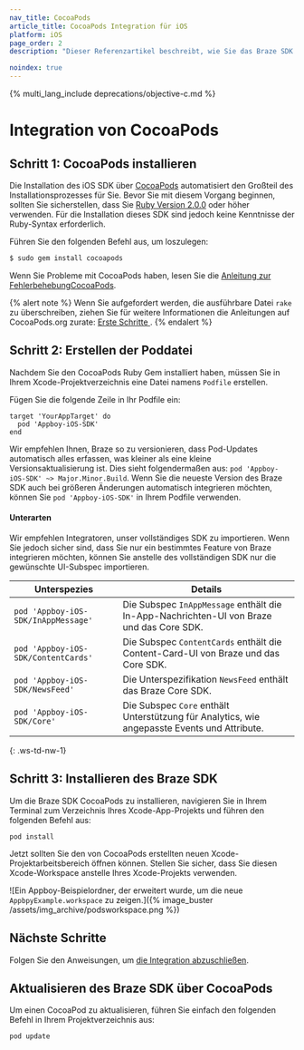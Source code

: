 ```yaml
---
nav_title: CocoaPods
article_title: CocoaPods Integration für iOS
platform: iOS
page_order: 2
description: "Dieser Referenzartikel beschreibt, wie Sie das Braze SDK mit CocoaPods für iOS integrieren."

noindex: true
---
```


{% multi_lang_include deprecations/objective-c.md %}

# Integration von CocoaPods

## Schritt 1: CocoaPods installieren

Die Installation des iOS SDK über [CocoaPods](http://cocoapods.org/) automatisiert den Großteil des Installationsprozesses für Sie. Bevor Sie mit diesem Vorgang beginnen, sollten Sie sicherstellen, dass Sie [Ruby Version 2.0.0](https://www.ruby-lang.org/en/installation/) oder höher verwenden. Für die Installation dieses SDK sind jedoch keine Kenntnisse der Ruby-Syntax erforderlich.

Führen Sie den folgenden Befehl aus, um loszulegen:

```bash
$ sudo gem install cocoapods
```

Wenn Sie Probleme mit CocoaPods haben, lesen Sie die [Anleitung zur FehlerbehebungCocoaPods](http://guides.cocoapods.org/using/troubleshooting.html "Troubleshooting Guide").

{% alert note %}
Wenn Sie aufgefordert werden, die ausführbare Datei `rake` zu überschreiben, ziehen Sie für weitere Informationen die Anleitungen auf CocoaPods.org zurate: [Erste Schritte ](http://guides.cocoapods.org/using/getting-started.html "CocoaPods-Installationsanleitung").
{% endalert %}

## Schritt 2: Erstellen der Poddatei

Nachdem Sie den CocoaPods Ruby Gem installiert haben, müssen Sie in Ihrem Xcode-Projektverzeichnis eine Datei namens `Podfile` erstellen.

Fügen Sie die folgende Zeile in Ihr Podfile ein:

```
target 'YourAppTarget' do
  pod 'Appboy-iOS-SDK'
end
```

Wir empfehlen Ihnen, Braze so zu versionieren, dass Pod-Updates automatisch alles erfassen, was kleiner als eine kleine Versionsaktualisierung ist. Dies sieht folgendermaßen aus: `pod 'Appboy-iOS-SDK' ~> Major.Minor.Build`. Wenn Sie die neueste Version des Braze SDK auch bei größeren Änderungen automatisch integrieren möchten, können Sie `pod 'Appboy-iOS-SDK'` in Ihrem Podfile verwenden.

#### Unterarten

Wir empfehlen Integratoren, unser vollständiges SDK zu importieren. Wenn Sie jedoch sicher sind, dass Sie nur ein bestimmtes Feature von Braze integrieren möchten, können Sie anstelle des vollständigen SDK nur die gewünschte UI-Subspec importieren.

| Unterspezies | Details |
| ------- | ------- |
| `pod 'Appboy-iOS-SDK/InAppMessage'` | Die Subspec `InAppMessage` enthält die In-App-Nachrichten-UI von Braze und das Core SDK.|
| `pod 'Appboy-iOS-SDK/ContentCards'` | Die Subspec `ContentCards` enthält die Content-Card-UI von Braze und das Core SDK. |
| `pod 'Appboy-iOS-SDK/NewsFeed'` | Die Unterspezifikation `NewsFeed` enthält das Braze Core SDK. |
| `pod 'Appboy-iOS-SDK/Core'` | Die Subspec `Core` enthält Unterstützung für Analytics, wie angepasste Events und Attribute. |
{: .ws-td-nw-1}

## Schritt 3: Installieren des Braze SDK

Um die Braze SDK CocoaPods zu installieren, navigieren Sie in Ihrem Terminal zum Verzeichnis Ihres Xcode-App-Projekts und führen den folgenden Befehl aus:
```
pod install
```

Jetzt sollten Sie den von CocoaPods erstellten neuen Xcode-Projektarbeitsbereich öffnen können. Stellen Sie sicher, dass Sie diesen Xcode-Workspace anstelle Ihres Xcode-Projekts verwenden. 

![Ein Appboy-Beispielordner, der erweitert wurde, um die neue `AppbpyExample.workspace` zu zeigen.]({% image_buster /assets/img_archive/podsworkspace.png %})

## Nächste Schritte

Folgen Sie den Anweisungen, um [die Integration abzuschließen]({{site.baseurl}}/developer_guide/platforms/legacy_sdks/ios/initial_sdk_setup/completing_integration/).

## Aktualisieren des Braze SDK über CocoaPods

Um einen CocoaPod zu aktualisieren, führen Sie einfach den folgenden Befehl in Ihrem Projektverzeichnis aus:

```
pod update
```

